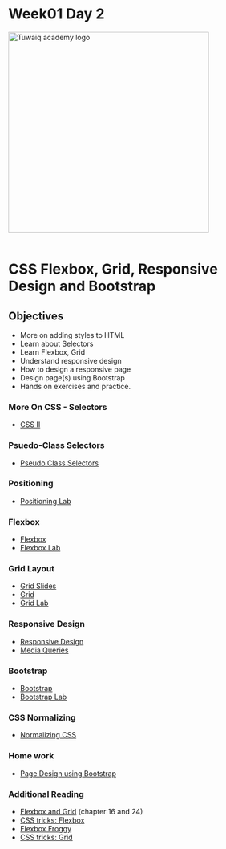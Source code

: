  # Week01 Day 2 

<img width="400" alt="Tuwaiq academy logo" src="https://tuwaiq.edu.sa/assets/images/tuwaiq-logo.svg">  <br /> <br />


# CSS Flexbox, Grid, Responsive Design and Bootstrap

## Objectives
- More on adding styles to HTML  
- Learn about Selectors
- Learn Flexbox, Grid
- Understand responsive design
- How to design a responsive page  
- Design page(s) using Bootstrap  
- Hands on exercises and practice.


### More On CSS - Selectors  
* [CSS II](CSS_II.pptx)


### Psuedo-Class Selectors
* [Pseudo Class Selectors](Pseudo-class-selectors.pdf)

### Positioning
* [Positioning Lab](PositioningLab/)
### Flexbox
* [Flexbox](Flexbox.pdf) 
* [Flexbox Lab](flexbox-lab)

### Grid Layout
* [Grid Slides](Grid.pptx)
* [Grid](Grid.pdf)
* [Grid Lab](grid-labWork.pdf)
  
### Responsive Design 

* [Responsive Design](Responsive-Design.pdf)
* [Media Queries](CSS-Media-Queries.pdf)

### Bootstrap
* [Bootstrap](CSS_III.pptx)
* [Bootstrap Lab](BootstrapLab)

### CSS Normalizing 
* [Normalizing CSS](CSS-Normalizing.pdf)
 
### Home work
- [Page Design using Bootstrap](Homework.md)
  
### Additional Reading ###

* [Flexbox and Grid](Additional_Reading/CSSNotesForProfessionals.pdf) (chapter 16 and 24)
* [CSS tricks: Flexbox](https://css-tricks.com/snippets/css/a-guide-to-flexbox)
* [Flexbox Froggy](https://flexboxfroggy.com)
* [CSS tricks: Grid](https://css-tricks.com/snippets/css/complete-guide-grid)
